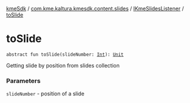 [kmeSdk](../../index.md) / [com.kme.kaltura.kmesdk.content.slides](../index.md) / [IKmeSlidesListener](index.md) / [toSlide](./to-slide.md)

# toSlide

`abstract fun toSlide(slideNumber: `[`Int`](https://kotlinlang.org/api/latest/jvm/stdlib/kotlin/-int/index.html)`): `[`Unit`](https://kotlinlang.org/api/latest/jvm/stdlib/kotlin/-unit/index.html)

Getting slide by position from slides collection

### Parameters

`slideNumber` - position of a slide